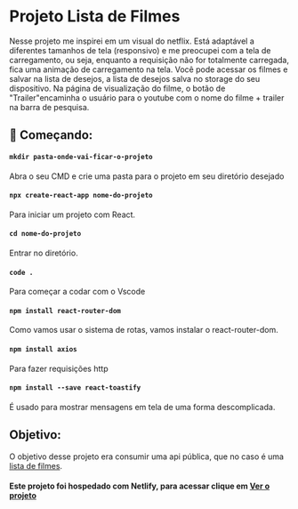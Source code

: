 # Projeto Lista de Filmes
Nesse projeto me inspirei em um visual do netflix. Está adaptável a diferentes tamanhos de tela (responsivo) e me preocupei com a tela de carregamento, ou seja, enquanto a requisição não for totalmente carregada, fica uma animação de carregamento na tela. Você pode acessar os filmes e salvar na lista de desejos, a lista de desejos salva no storage do seu dispositivo. Na página de visualização do filme, o botão de "Trailer"encaminha o usuário para o youtube com o nome do filme + trailer na barra de pesquisa.  

## :rocket: Começando:

#### `mkdir pasta-onde-vai-ficar-o-projeto`
Abra o seu CMD e crie uma pasta para o projeto em seu diretório desejado

#### `npx create-react-app nome-do-projeto`
Para iniciar um projeto com React.

#### `cd nome-do-projeto`
Entrar no diretório.

#### `code .`
Para começar a codar com o Vscode

#### `npm install react-router-dom`
Como vamos usar o sistema de rotas, vamos instalar o react-router-dom.

#### `npm install axios`
Para fazer requisições http

#### `npm install --save react-toastify`
É usado para mostrar mensagens em tela de uma forma descomplicada.

## Objetivo:
O objetivo desse projeto era consumir uma api pública, que no caso é uma [lista de filmes](https://sujeitoprogramador.com/r-api/?api=filmes).

#### Este projeto foi hospedado com Netlify, para acessar clique em [Ver o projeto](https://matheusbruns-movies-list.netlify.app/)
